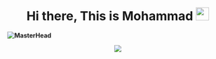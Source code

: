<p>
  <h1 align="center"><b>Hi there, This is Mohammad <img src="https://docs.google.com/uc?export=download&id=166Ecq6uBl61U14OUlkHOHIBv2ArKoumJ" alt="" width="30"></h1>
</p>

![MasterHead](https://www.dropbox.com/s/nu22jiyguc8leyt/banner.png)


<p align="center">
<img src="https://img.shields.io/badge/PORTFOLIO-CC6699?style=for-the-badge&logoColor=white alt="Portfolio" />
</p>
<br />




















<!--
**mohammadafshari01/mohammadafshari01** is a ✨ _special_ ✨ repository because its `README.md` (this file) appears on your GitHub profile.

Here are some ideas to get you started:

- 🔭 I’m currently working on ...
- 🌱 I’m currently learning ...
- 👯 I’m looking to collaborate on ...
- 🤔 I’m looking for help with ...
- 💬 Ask me about ...
- 📫 How to reach me: ...
- 😄 Pronouns: ...
- ⚡ Fun fact: ...
-->
